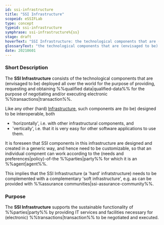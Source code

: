 ```yaml
---
id: ssi-infrastructure
title: "SSI Infrastructure"
scopeid: eSSIFLab
type: concept
typeid: ssi-infrastructure
symphrase: ssi-infrastructure%{ss}
stage: draft
hoverText: "SSI Infrastructure: the technological components that are (envisaged to be) deployed all over the world for the purpose of providing, requesting and obtaining Qualified Data, for the purpose of negotiating and/or executing electronic Transactions."
glossaryText: "the technological components that are (envisaged to be) all over the world for the purpose of providing, requesting and obtaining %%qualified data^qualified-data%%, for the purpose of negotiating and/or executing electronic %%transactions^transaction%%."
date: 20210601
---
```


### Short Description
The **SSI Infrastructure** consists of the technological components that are (envisaged to be) deployed all over the world for the purpose of providing, requesting and obtaining %%qualified data|qualified-data%% for the purpose of negotiating and/or executing electronic %%transactions|transaction%%.

Like any other (hard) [Infrastructure](https://en.wikipedia.org/wiki/Infrastructure), such components are (to be) designed to be interoperable, both
- 'horizontally', i.e. with other infrastructural components, and
- 'vertically', i.e. that it is very easy for other software applications to use them.

It is foreseen that SSI components in this infrastructure are designed and created in a generic way, and hence need to be customizable, so that an individual compnent can work according to the (needs and preferences|policy)-of-the %%parties|party%% for which it is an %%agent|agent%%.

This implies that the SSI Infrastructure (a 'hard' infratstructure) needs to be complemented with a complementary 'soft infrastructure', e.g. as can be provided with %%assurance communities|ssi-assurance-community%%.

### Purpose
The **SSI Infrastructure** supports the sustainable functionality of %%parties|party%% by providing IT services and facilities necessary for (electronic) %%transactions|transaction%% to be negotiated and executed.
